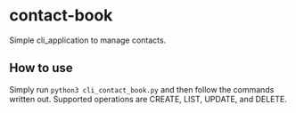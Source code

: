 # contact-book

Simple cli_application to manage contacts.

## How to use

Simply run ```python3 cli_contact_book.py``` and then follow the commands written out.
Supported operations are CREATE, LIST, UPDATE, and DELETE.
